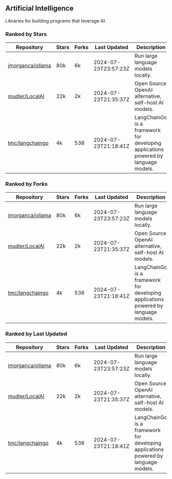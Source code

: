 ## Artificial Intelligence

Libraries for building programs that leverage AI.

### Ranked by Stars

| Repository | Stars | Forks | Last Updated | Description | 
|------------|-------|-------|--------------|-------------|
| [jmorganca/ollama](https://github.com/jmorganca/ollama) | 80k | 6k | 2024-07-23T23:57:23Z |  Run large language models locally. |
| [mudler/LocalAI](https://github.com/mudler/LocalAI) | 22k | 2k | 2024-07-23T21:35:37Z |  Open Source OpenAI alternative, self-host AI models. |
| [tmc/langchaingo](https://github.com/tmc/langchaingo) | 4k | 538 | 2024-07-23T21:18:41Z |  LangChainGo is a framework for developing applications powered by language models. |

### Ranked by Forks

| Repository | Stars | Forks | Last Updated | Description | 
|------------|-------|-------|--------------|-------------|
| [jmorganca/ollama](https://github.com/jmorganca/ollama) | 80k | 6k | 2024-07-23T23:57:23Z |  Run large language models locally. |
| [mudler/LocalAI](https://github.com/mudler/LocalAI) | 22k | 2k | 2024-07-23T21:35:37Z |  Open Source OpenAI alternative, self-host AI models. |
| [tmc/langchaingo](https://github.com/tmc/langchaingo) | 4k | 538 | 2024-07-23T21:18:41Z |  LangChainGo is a framework for developing applications powered by language models. |

### Ranked by Last Updated

| Repository | Stars | Forks | Last Updated | Description | 
|------------|-------|-------|--------------|-------------|
| [jmorganca/ollama](https://github.com/jmorganca/ollama) | 80k | 6k | 2024-07-23T23:57:23Z |  Run large language models locally. |
| [mudler/LocalAI](https://github.com/mudler/LocalAI) | 22k | 2k | 2024-07-23T21:35:37Z |  Open Source OpenAI alternative, self-host AI models. |
| [tmc/langchaingo](https://github.com/tmc/langchaingo) | 4k | 538 | 2024-07-23T21:18:41Z |  LangChainGo is a framework for developing applications powered by language models. |


